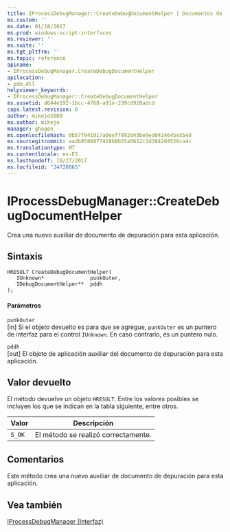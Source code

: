 ```yaml
---
title: IProcessDebugManager::CreateDebugDocumentHelper | Documentos de Microsoft
ms.custom: ''
ms.date: 01/18/2017
ms.prod: windows-script-interfaces
ms.reviewer: ''
ms.suite: ''
ms.tgt_pltfrm: ''
ms.topic: reference
apiname:
- IProcessDebugManager.CreateDebugDocumentHelper
apilocation:
- pdm.dll
helpviewer_keywords:
- IProcessDebugManager::CreateDebugDocumentHelper
ms.assetid: d644e192-1bcc-4768-a91e-239cd920adcd
caps.latest.revision: 8
author: mikejo5000
ms.author: mikejo
manager: ghogen
ms.openlocfilehash: 0b57f941017a0eef7892d43be9ed0414645e55e0
ms.sourcegitcommit: aadb9588877418b8b55a5612c1d3842d4520ca4c
ms.translationtype: MT
ms.contentlocale: es-ES
ms.lasthandoff: 10/27/2017
ms.locfileid: "24728865"
---
```

# <a name="iprocessdebugmanagercreatedebugdocumenthelper"></a>IProcessDebugManager::CreateDebugDocumentHelper
Crea una nuevo auxiliar de documento de depuración para esta aplicación.  
  
## <a name="syntax"></a>Sintaxis  
  
```  
HRESULT CreateDebugDocumentHelper(  
   IUnknown*               punkOuter,  
   IDebugDocumentHelper**  pddh  
);  
```  
  
#### <a name="parameters"></a>Parámetros  
 `punkOuter`  
 [in] Si el objeto devuelto es para que se agregue, `punkOuter` es un puntero de interfaz para el control `IUnknown`. En caso contrario, es un puntero nulo.  
  
 `pddh`  
 [out] El objeto de aplicación auxiliar del documento de depuración para esta aplicación.  
  
## <a name="return-value"></a>Valor devuelto  
 El método devuelve un objeto `HRESULT`. Entre los valores posibles se incluyen los que se indican en la tabla siguiente, entre otros.  
  
|Valor|Descripción|  
|-----------|-----------------|  
|`S_OK`|El método se realizó correctamente.|  
  
## <a name="remarks"></a>Comentarios  
 Este método crea una nuevo auxiliar de documento de depuración para esta aplicación.  
  
## <a name="see-also"></a>Vea también  
 [IProcessDebugManager (Interfaz)](../../winscript/reference/iprocessdebugmanager-interface.md)